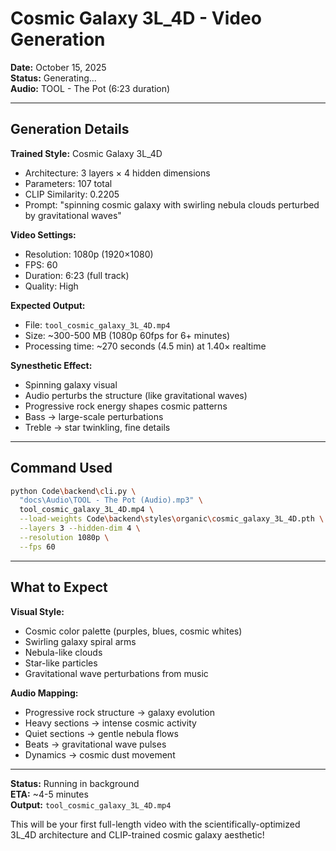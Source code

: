 # Cosmic Galaxy 3L_4D - Video Generation

**Date:** October 15, 2025  
**Status:** Generating...  
**Audio:** TOOL - The Pot (6:23 duration)

---

## Generation Details

**Trained Style:** Cosmic Galaxy 3L_4D
- Architecture: 3 layers × 4 hidden dimensions
- Parameters: 107 total
- CLIP Similarity: 0.2205
- Prompt: "spinning cosmic galaxy with swirling nebula clouds perturbed by gravitational waves"

**Video Settings:**
- Resolution: 1080p (1920×1080)
- FPS: 60
- Duration: 6:23 (full track)
- Quality: High

**Expected Output:**
- File: `tool_cosmic_galaxy_3L_4D.mp4`
- Size: ~300-500 MB (1080p 60fps for 6+ minutes)
- Processing time: ~270 seconds (4.5 min) at 1.40× realtime

**Synesthetic Effect:**
- Spinning galaxy visual
- Audio perturbs the structure (like gravitational waves)
- Progressive rock energy shapes cosmic patterns
- Bass → large-scale perturbations
- Treble → star twinkling, fine details

---

## Command Used

```bash
python Code\backend\cli.py \
  "docs\Audio\TOOL - The Pot (Audio).mp3" \
  tool_cosmic_galaxy_3L_4D.mp4 \
  --load-weights Code\backend\styles\organic\cosmic_galaxy_3L_4D.pth \
  --layers 3 --hidden-dim 4 \
  --resolution 1080p \
  --fps 60
```

---

## What to Expect

**Visual Style:**
- Cosmic color palette (purples, blues, cosmic whites)
- Swirling galaxy spiral arms
- Nebula-like clouds
- Star-like particles
- Gravitational wave perturbations from music

**Audio Mapping:**
- Progressive rock structure → galaxy evolution
- Heavy sections → intense cosmic activity
- Quiet sections → gentle nebula flows
- Beats → gravitational wave pulses
- Dynamics → cosmic dust movement

---

**Status:** Running in background  
**ETA:** ~4-5 minutes  
**Output:** `tool_cosmic_galaxy_3L_4D.mp4`

This will be your first full-length video with the scientifically-optimized 3L_4D architecture and CLIP-trained cosmic galaxy aesthetic!







